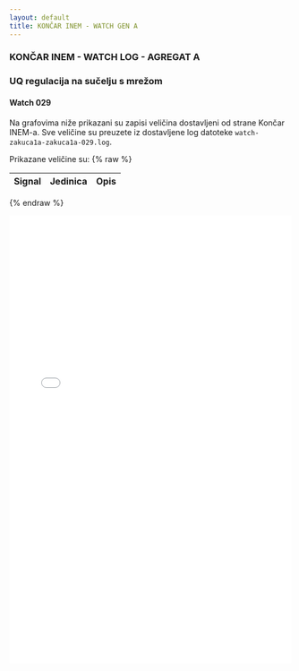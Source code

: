 ```yaml
---
layout: default
title: KONČAR INEM - WATCH GEN A
---
```


### KONČAR INEM - WATCH LOG - AGREGAT A 

### UQ regulacija na sučelju s mrežom

#### Watch 029

Na grafovima niže prikazani su zapisi veličina dostavljeni od strane Končar INEM-a. 
Sve veličine su preuzete iz dostavljene log datoteke `watch-zakuca1a-zakuca1a-029.log`.
                               
Prikazane veličine su:
{% raw %}

| Signal | Jedinica | Opis |
|--------|----------|------|


{% endraw %}

<div class="wide-graph">
    <iframe src="{{ site.baseurl }}/watch-htmls-a/watch-zakuca1a-zakuca1a-029.html" width="100%" height="800px" frameborder="0"></iframe>
</div>
